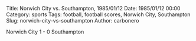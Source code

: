 Title: Norwich City vs. Southampton, 1985/01/12
Date: 1985/01/12 00:00
Category: sports
Tags: football, football scores, Norwich City, Southampton
Slug: norwich-city-vs-southampton
Author: carbonero


Norwich City 1 - 0 Southampton
